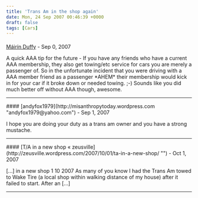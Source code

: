 ```yaml
---
title: 'Trans Am in the shop again'
date: Mon, 24 Sep 2007 00:46:39 +0000
draft: false
tags: [Cars]
---
```



#### 
[Máirín Duffy](http://mihmo.livejournal.com/ "mairin@gmail.com") - <time datetime="2007-09-23 21:46:25">Sep 0, 2007</time>

A quick AAA tip for the future - If you have any friends who have a current AAA membership, they also get towing/etc service for cars you are merely a passenger of. So in the unfortunate incident that you were driving with a AAA member friend as a passenger \*AHEM\* their membership would kick in for your car if it broke down or needed towing. ;-) Sounds like you did much better off without AAA though, awesome.
<hr />
#### 
[andyfox1979](http://misanthropytoday.wordpress.com "andyfox1979@yahoo.com") - <time datetime="2007-09-24 06:21:49">Sep 1, 2007</time>

I hope you are doing your duty as a trans am owner and you have a strong mustache.
<hr />
#### 
[T/A in a new shop &laquo; zeusville](http://zeusville.wordpress.com/2007/10/01/ta-in-a-new-shop/ "") - <time datetime="2007-10-01 22:24:01">Oct 1, 2007</time>

\[...\] in a new shop 1 10 2007 As many of you know I had the Trans Am towed to Wake Tire (a local shop within walking distance of my house) after it failed to start. After an \[...\]
<hr />
